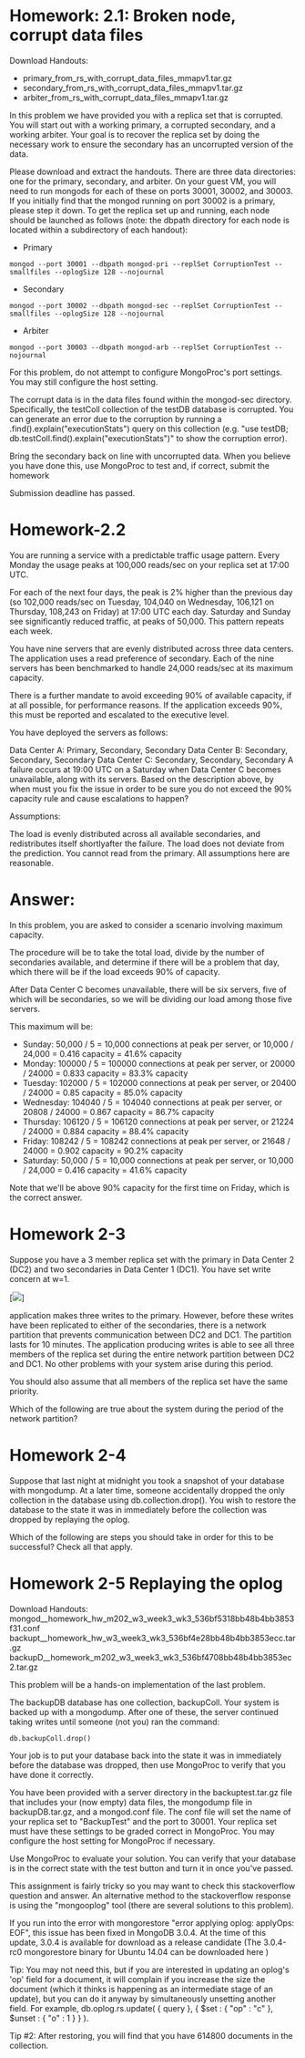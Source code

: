 # Homework: 2.1: Broken node, corrupt data files

Download Handouts:
* primary_from_rs_with_corrupt_data_files_mmapv1.tar.gz
* secondary_from_rs_with_corrupt_data_files_mmapv1.tar.gz
* arbiter_from_rs_with_corrupt_data_files_mmapv1.tar.gz

In this problem we have provided you with a replica set that is corrupted. You will start out with a working primary, a corrupted secondary, and a working arbiter. Your goal is to recover the replica set by doing the necessary work to ensure the secondary has an uncorrupted version of the data.

Please download and extract the handouts. There are three data directories: one for the primary, secondary, and arbiter. On your guest VM, you will need to run mongods for each of these on ports 30001, 30002, and 30003. If you initially find that the mongod running on port 30002 is a primary, please step it down. To get the replica set up and running, each node should be launched as follows (note: the dbpath directory for each node is located within a subdirectory of each handout):

* Primary

```
mongod --port 30001 --dbpath mongod-pri --replSet CorruptionTest --smallfiles --oplogSize 128 --nojournal
```

* Secondary

```
mongod --port 30002 --dbpath mongod-sec --replSet CorruptionTest --smallfiles --oplogSize 128 --nojournal
```

* Arbiter

```
mongod --port 30003 --dbpath mongod-arb --replSet CorruptionTest --nojournal
```

For this problem, do not attempt to configure MongoProc's port settings. You may still configure the host setting.

The corrupt data is in the data files found within the mongod-sec directory. Specifically, the testColl collection of the testDB database is corrupted. You can generate an error due to the corruption by running a .find().explain("executionStats") query on this collection (e.g. "use testDB; db.testColl.find().explain("executionStats")" to show the corruption error).

Bring the secondary back on line with uncorrupted data. When you believe you have done this, use MongoProc to test and, if correct, submit the homework

Submission deadline has passed.

# Homework-2.2

You are running a service with a predictable traffic usage pattern. Every Monday the usage peaks at 100,000 reads/sec on your replica set at 17:00 UTC.

For each of the next four days, the peak is 2% higher than the previous day (so 102,000 reads/sec on Tuesday, 104,040 on Wednesday, 106,121 on Thursday, 108,243 on Friday) at 17:00 UTC each day. Saturday and Sunday see significantly reduced traffic, at peaks of 50,000. This pattern repeats each week.

You have nine servers that are evenly distributed across three data centers. The application uses a read preference of secondary. Each of the nine servers has been benchmarked to handle 24,000 reads/sec at its maximum capacity.

There is a further mandate to avoid exceeding 90% of available capacity, if at all possible, for performance reasons. If the application exceeds 90%, this must be reported and escalated to the executive level.

You have deployed the servers as follows:

Data Center A: Primary, Secondary, Secondary
Data Center B: Secondary, Secondary, Secondary
Data Center C: Secondary, Secondary, Secondary
A failure occurs at 19:00 UTC on a Saturday when Data Center C becomes unavailable, along with its servers. Based on the description above, by when must you fix the issue in order to be sure you do not exceed the 90% capacity rule and cause escalations to happen?

Assumptions:

The load is evenly distributed across all available secondaries, and redistributes itself shortlyafter the failure.
The load does not deviate from the prediction.
You cannot read from the primary.
All assumptions here are reasonable. 

# Answer:

In this problem, you are asked to consider a scenario involving maximum capacity.

The procedure will be to take the total load, divide by the number of secondaries available, and determine if there will be a problem that day, which there will be if the load exceeds 90% of capacity.

After Data Center C becomes unavailable, there will be six servers, five of which will be secondaries, so we will be dividing our load among those five servers.

This maximum will be:

* Sunday: 50,000 / 5 = 10,000 connections at peak per server, or 10,000 / 24,000 = 0.416 capacity = 41.6% capacity
* Monday: 100000 / 5 = 100000 connections at peak per server, or 20000 / 24000 = 0.833 capacity = 83.3% capacity
* Tuesday: 102000 / 5 = 102000 connections at peak per server, or 20400 / 24000 = 0.85 capacity = 85.0% capacity
* Wednesday: 104040 / 5 = 104040 connections at peak per server, or 20808 / 24000 = 0.867 capacity = 86.7% capacity
* Thursday: 106120 / 5 = 106120 connections at peak per server, or 21224 / 24000 = 0.884 capacity = 88.4% capacity
* Friday: 108242 / 5 = 108242 connections at peak per server, or 21648 / 24000 = 0.902 capacity = 90.2% capacity
* Saturday: 50,000 / 5 = 10,000 connections at peak per server, or 10,000 / 24,000 = 0.416 capacity = 41.6% capacity

Note that we'll be above 90% capacity for the first time on Friday, which is the correct answer.


# Homework 2-3

Suppose you have a 3 member replica set with the primary in Data Center 2 (DC2) and two secondaries in Data Center 1 (DC1). You have set write concern at w=1. 

[<img src="./data_center.jpg">]

application makes three writes to the primary. However, before these writes have been replicated to either of the secondaries, there is a network partition that prevents communication between DC2 and DC1. The partition lasts for 10 minutes. The application producing writes is able to see all three members of the replica set during the entire network partition between DC2 and DC1. No other problems with your system arise during this period.

You should also assume that all members of the replica set have the same priority.

Which of the following are true about the system during the period of the network partition?

# Homework 2-4

Suppose that last night at midnight you took a snapshot of your database with mongodump. At a later time, someone accidentally dropped the only collection in the database using db.collection.drop(). You wish to restore the database to the state it was in immediately before the collection was dropped by replaying the oplog.

Which of the following are steps you should take in order for this to be successful? Check all that apply.

# Homework 2-5 Replaying the oplog

Download Handouts:
mongod__homework_hw_m202_w3_week3_wk3_536bf5318bb48b4bb3853f31.conf
backupt__homework_hw_w3_week3_wk3_536bf4e28bb48b4bb3853ecc.tar.gz
backupD__homework_m202_w3_week3_wk3_536bf4708bb48b4bb3853ec2.tar.gz

This problem will be a hands-on implementation of the last problem.

The backupDB database has one collection, backupColl. Your system is backed up with a mongodump. After one of these, the server continued taking writes until someone (not you) ran the command:

```
db.backupColl.drop()
```

Your job is to put your database back into the state it was in immediately before the database was dropped, then use MongoProc to verify that you have done it correctly.

You have been provided with a server directory in the backuptest.tar.gz file that includes your (now empty) data files, the mongodump file in backupDB.tar.gz, and a mongod.conf file. The conf file will set the name of your replica set to "BackupTest" and the port to 30001. Your replica set must have these settings to be graded correct in MongoProc. You may configure the host setting for MongoProc if necessary.

Use MongoProc to evaluate your solution. You can verify that your database is in the correct state with the test button and turn it in once you've passed.

This assignment is fairly tricky so you may want to check this stackoverflow question and answer. An alternative method to the stackoverflow response is using the "mongooplog" tool (there are several solutions to this problem).

If you run into the error with mongorestore "error applying oplog: applyOps: EOF", this issue has been fixed in MongoDB 3.0.4. At the time of this update, 3.0.4 is available for download as a release candidate (The 3.0.4-rc0 mongorestore binary for Ubuntu 14.04 can be downloaded here )

Tip: You may not need this, but if you are interested in updating an oplog's 'op' field for a document, it will complain if you increase the size the document (which it thinks is happening as an intermediate stage of an update), but you can do it anyway by simultaneously unsetting another field. For example, db.oplog.rs.update( { query }, { $set : { "op" : "c" }, $unset : { "o" : 1 } } ).

Tip #2: After restoring, you will find that you have 614800 documents in the collection.
